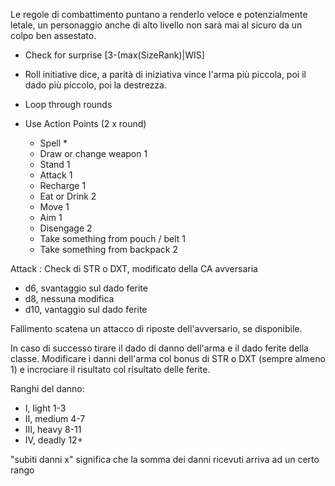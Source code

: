Le regole di combattimento puntano a renderlo veloce e potenzialmente letale, un personaggio anche di alto livello non sarà mai al sicuro da un colpo ben assestato.


- Check for surprise [3-(max(SizeRank)|WIS]
- Roll initiative dice, a parità di iniziativa vince l'arma più piccola, poi il dado più piccolo, poi la destrezza.
- Loop through rounds

- Use Action Points (2 x round)
    - Spell *
    - Draw or change weapon 1
    - Stand 1
    - Attack 1
    - Recharge 1
    - Eat or Drink 2
    - Move 1 
    - Aim 1
    - Disengage 2
    - Take something from pouch / belt 1
    - Take something from backpack 2

Attack : Check di STR o DXT, modificato della CA avversaria
- d6, svantaggio sul dado ferite
- d8, nessuna modifica
- d10, vantaggio sul dado ferite

Fallimento scatena un attacco di riposte dell'avversario, se disponibile.

In caso di successo tirare il dado di danno dell'arma e il dado ferite della classe.
Modificare i danni dell'arma col bonus di STR o DXT (sempre almeno 1) e incrociare il risultato col risultato delle ferite.

Ranghi del danno:
- I, light 1-3
- II, medium 4-7
- III, heavy 8-11
- IV, deadly 12+

"subiti danni x" significa che la somma dei danni ricevuti arriva ad un certo rango